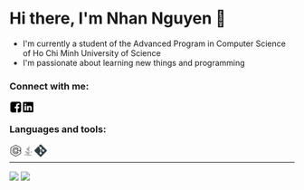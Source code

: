 # Hi there, I'm Nhan Nguyen 👋

- I'm currently a student of the Advanced Program in Computer Science of Ho Chi Minh University of Science
- I'm passionate about learning new things and programming

### Connect with me:
[<img align="left" alt="Facebook" width="22px" src="/icon/facebook.svg"/>][facebook]
[<img align="left" alt="LinkedIn" width="22px" src="/icon/linkedin.svg"/>][linkedin] 

<br />

### Languages and tools:
<img align="left" alt="C++" width="22px" src="/icon/c++.svg"/>
<img align="left" alt="Java" width="22px" src="/icon/java.svg"/>
<img align="left" alt="git" width="22px" src="/icon/git.svg"/>

<br />

---

[<img align="center" src="https://github-readme-stats.vercel.app/api?username=nhanlun&count_private=true&show_icon=true&theme=vue-dark"/>][my_github]
[<img align="center" src="https://github-readme-stats.vercel.app/api/top-langs/?username=nhanlun&langs_count=8&layout=compact&count_private=true&theme=vue-dark"/>][my_github]


<!--
**nhanlun/nhanlun** is a ✨ _special_ ✨ repository because its `README.md` (this file) appears on your GitHub profile.

Here are some ideas to get you started:

- 🔭 I’m currently working on ...
- 🌱 I’m currently learning ...
- 👯 I’m looking to collaborate on ...
- 🤔 I’m looking for help with ...
- 💬 Ask me about ...
- 📫 How to reach me: ...
- 😄 Pronouns: ...
- ⚡ Fun fact: ...
-->

[facebook]:https://www.facebook.com/nhanlunn/
[linkedin]:https://www.linkedin.com/in/nhan-nguyen-1401/
[my_github]:https://github.com/nhanlun
